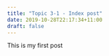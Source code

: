 ```yaml
---
title: "Topic 3-1 - Index post"
date: 2019-10-28T22:17:34+11:00
draft: false
---
```


This is my first post